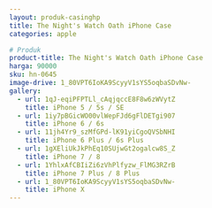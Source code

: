 ```yaml
---
layout: produk-casinghp
title: The Night's Watch Oath iPhone Case
categories: apple

# Produk
product-title: The Night's Watch Oath iPhone Case
harga: 90000
sku: hn-0645
image-drive: 1_80VPT6IoKA9ScyyV1sYS5oqbaSDvNw-
gallery:
  - url: 1qJ-eqiPFPTLl_cAqjqccE8F8w6zWVytZ
    title: iPhone 5 / 5s / SE
  - url: 1iy7pBGicWO00vlWepFJd6gFlDETgi907
    title: iPhone 6 / 6s
  - url: 11jh4Yr9_szMfGPd-lK91yiCgoQVSbNHI
    title: iPhone 6 Plus / 6s Plus
  - url: 1gXEliUkJkPhEq10SUjwGt2ogalcw8S_Z
    title: iPhone 7 / 8
  - url: 1YhlxAfCBIiZi6zVhPlfyzw_FlMG3RZrB
    title: iPhone 7 Plus / 8 Plus
  - url: 1_80VPT6IoKA9ScyyV1sYS5oqbaSDvNw-
    title: iPhone X
---
```

